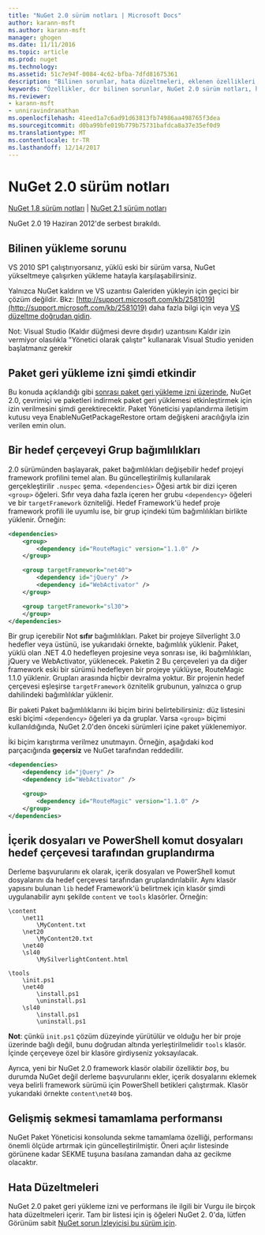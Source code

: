 ```yaml
---
title: "NuGet 2.0 sürüm notları | Microsoft Docs"
author: karann-msft
ms.author: karann-msft
manager: ghogen
ms.date: 11/11/2016
ms.topic: article
ms.prod: nuget
ms.technology: 
ms.assetid: 51c7e94f-0084-4c62-bfba-7dfd81675361
description: "Bilinen sorunlar, hata düzeltmeleri, eklenen özellikleri ve dcr dahil olmak üzere NuGet 2.0 için sürüm notları."
keywords: "Özellikler, dcr bilinen sorunlar, NuGet 2.0 sürüm notları, hata düzeltmeleri eklendi"
ms.reviewer:
- karann-msft
- unniravindranathan
ms.openlocfilehash: 41eed1a7c6ad91d63813fb74986aa498765f3dea
ms.sourcegitcommit: d0ba99bfe019b779b75731bafdca8a37e35ef0d9
ms.translationtype: MT
ms.contentlocale: tr-TR
ms.lasthandoff: 12/14/2017
---
```

# <a name="nuget-20-release-notes"></a>NuGet 2.0 sürüm notları

[NuGet 1.8 sürüm notları](../release-notes/nuget-1.8.md) | [NuGet 2.1 sürüm notları](../release-notes/nuget-2.1.md)

NuGet 2.0 19 Haziran 2012'de serbest bırakıldı.

## <a name="known-installation-issue"></a>Bilinen yükleme sorunu
VS 2010 SP1 çalıştırıyorsanız, yüklü eski bir sürüm varsa, NuGet yükseltmeye çalışırken yükleme hatayla karşılaşabilirsiniz.

Yalnızca NuGet kaldırın ve VS uzantısı Galeriden yükleyin için geçici bir çözüm değildir.  Bkz: [http://support.microsoft.com/kb/2581019](http://support.microsoft.com/kb/2581019) daha fazla bilgi için veya [VS düzeltme doğrudan gidin](http://bit.ly/vsixcertfix).

Not: Visual Studio (Kaldır düğmesi devre dışıdır) uzantısını Kaldır izin vermiyor olasılıkla "Yönetici olarak çalıştır" kullanarak Visual Studio yeniden başlatmanız gerekir

## <a name="package-restore-consent-is-now-active"></a>Paket geri yükleme izni şimdi etkindir

Bu konuda açıklandığı gibi [sonrası paket geri yükleme izni üzerinde](http://blog.nuget.org/20120518/package-restore-and-consent.html), NuGet 2.0, çevrimiçi ve paketleri indirmek paket geri yüklemesi etkinleştirmek için izin verilmesini şimdi gerektirecektir. Paket Yöneticisi yapılandırma iletişim kutusu veya EnableNuGetPackageRestore ortam değişkeni aracılığıyla izin verilen emin olun.

## <a name="group-dependencies-by-target-frameworks"></a>Bir hedef çerçeveyi Grup bağımlılıkları

2.0 sürümünden başlayarak, paket bağımlılıkları değişebilir hedef projeyi framework profilini temel alan. Bu güncelleştirilmiş kullanılarak gerçekleştirilir `.nuspec` şema. `<dependencies>` Öğesi artık bir dizi içeren `<group>` öğeleri. Sıfır veya daha fazla içeren her grubu `<dependency>` öğeleri ve bir `targetFramework` özniteliği. Hedef Framework'ü hedef proje framework profili ile uyumlu ise, bir grup içindeki tüm bağımlılıkları birlikte yüklenir. Örneğin:

```xml
<dependencies>
    <group>
        <dependency id="RouteMagic" version="1.1.0" />
    </group>

    <group targetFramework="net40">
        <dependency id="jQuery" />
        <dependency id="WebActivator" />
    </group>

    <group targetFramework="sl30">
    </group>
</dependencies>
```

Bir grup içerebilir Not **sıfır** bağımlılıkları. Paket bir projeye Silverlight 3.0 hedefler veya üstünü, ise yukarıdaki örnekte, bağımlılık yüklenir. Paket, yüklü olan .NET 4.0 hedefleyen projesine veya sonrası ise, iki bağımlılıkları, jQuery ve WebActivator, yüklenecek.  Paketin 2 Bu çerçeveleri ya da diğer framework eski bir sürümü hedefleyen bir projeye yüklüyse, RouteMagic 1.1.0 yüklenir. Grupları arasında hiçbir devralma yoktur. Bir projenin hedef çerçevesi eşleşirse `targetFramework` öznitelik grubunun, yalnızca o grup dahilindeki bağımlılıklar yüklenir.

Bir paketi Paket bağımlılıklarını iki biçim birini belirtebilirsiniz: düz listesini eski biçimi `<dependency>` öğeleri ya da gruplar. Varsa `<group>` biçimi kullanıldığında, NuGet 2.0'den önceki sürümleri içine paket yüklenemiyor.

İki biçim karıştırma verilmez unutmayın. Örneğin, aşağıdaki kod parçacığında **geçersiz** ve NuGet tarafından reddedilir.

```xml
<dependencies>
    <dependency id="jQuery" />
    <dependency id="WebActivator" />

    <group>
        <dependency id="RouteMagic" version="1.1.0" />
    </group>
</dependencies>
```

## <a name="grouping-content-files-and-powershell-scripts-by-target-framework"></a>İçerik dosyaları ve PowerShell komut dosyaları hedef çerçevesi tarafından gruplandırma

Derleme başvurularını ek olarak, içerik dosyaları ve PowerShell komut dosyalarını da hedef çerçevesi tarafından gruplandırılabilir. Aynı klasör yapısını bulunan `lib` hedef Framework'ü belirtmek için klasör şimdi uygulanabilir aynı şekilde `content` ve `tools` klasörler. Örneğin:

    \content
        \net11
            \MyContent.txt
        \net20
            \MyContent20.txt
        \net40
        \sl40
            \MySilverlightContent.html

    \tools
        \init.ps1
        \net40
            \install.ps1
            \uninstall.ps1
        \sl40
            \install.ps1
            \uninstall.ps1

**Not**: çünkü `init.ps1` çözüm düzeyinde yürütülür ve olduğu her bir proje üzerinde bağlı değil, bunu doğrudan altında yerleştirilmelidir `tools` klasör. İçinde çerçeveye özel bir klasöre girdiyseniz yoksayılacak.

Ayrıca, yeni bir NuGet 2.0 framework klasör olabilir özelliktir *boş*, bu durumda NuGet değil derleme başvurularını ekler, içerik dosyalarını eklemek veya belirli framework sürümü için PowerShell betikleri çalıştırmak. Klasör yukarıdaki örnekte `content\net40` boş.

## <a name="improved-tab-completion-performance"></a>Gelişmiş sekmesi tamamlama performansı
NuGet Paket Yöneticisi konsolunda sekme tamamlama özelliği, performansı önemli ölçüde artırmak için güncelleştirilmiştir. Öneri açılır listesinde görünene kadar SEKME tuşuna basılana zamandan daha az gecikme olacaktır.

## <a name="bug-fixes"></a>Hata Düzeltmeleri
NuGet 2.0 paket geri yükleme izni ve performans ile ilgili bir Vurgu ile birçok hata düzeltmeleri içerir.
Tam bir listesi için iş öğeleri NuGet 2. 0'da, lütfen Görünüm sabit [NuGet sorun İzleyicisi bu sürüm için](http://nuget.codeplex.com/workitem/list/advanced?keyword=&status=Closed&type=All&priority=All&release=NuGet%202.0&assignedTo=All&component=All&sortField=Votes&sortDirection=Descending&page=0).
